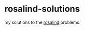 # rosalind-solutions
my solutions to the [rosalind](http://rosalind.info/problems/locations/ "Rosalind Problems Link") problems.
